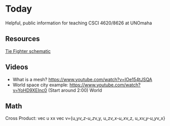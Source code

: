 # Today
Helpful, public information for teaching CSCI 4620/8626 at UNOmaha

## Resources
[Tie Fighter schematic](https://images.fineartamerica.com/images/artworkimages/mediumlarge/1/diagram-illustration-for-the-tie-fighter-from-star-wars-jose-elias-sofia-pereira.jpg)

## Videos
- What is a mesh? https://www.youtube.com/watch?v=IOe154tJSQA
- World space city example: https://www.youtube.com/watch?v=YoHD9XEInc0 (Start around 2:00)
World

## Math
Cross Product: vec u xx vec v={u_y*v_z-u_z*v_y, u_z*v_x-u_x*v_z, u_x*v_y-u_y*v_x}
